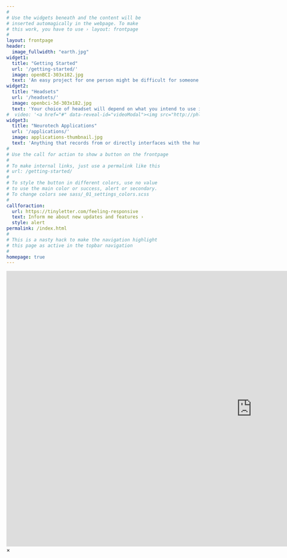 ```yaml
---
#
# Use the widgets beneath and the content will be
# inserted automagically in the webpage. To make
# this work, you have to use › layout: frontpage
#
layout: frontpage
header:
  image_fullwidth: "earth.jpg"
widget1:
  title: "Getting Started"
  url: '/getting-started/'
  image: openBCI-303x182.jpg
  text: 'An easy project for one person might be difficult for someone else. Therefore we have broken down the projects as to either requiring no programming experience (plug and play) or requiring some experience. You will notice that with certain EEG...'
widget2:
  title: "Headsets"
  url: '/headsets/'
  image: openbci-3d-303x182.jpg
  text: 'Your choice of headset will depend on what you intend to use it for. The answer will depend on your budget, interest, project idea and the number of electrodes required. Before purchasing a headset, think about your programming experience and Project Idea.'
#  video: '<a href="#" data-reveal-id="videoModal"><img src="http://phlow.github.io/feeling-responsive/images/start-video-feeling-responsive-302x182.jpg" width="302" height="182" alt=""/></a>'
widget3:
  title: "Neurotech Applications"
  url: '/applications/'
  image: applications-thumbnail.jpg
  text: 'Anything that records from or directly interfaces with the human brain. For the time being, we are excluding technologies that rely on downstream signals like EMG (muscles) and EKG (heartrate). What are the fields that are involved/interested in...'
#
# Use the call for action to show a button on the frontpage
#
# To make internal links, just use a permalink like this
# url: /getting-started/
#
# To style the button in different colors, use no value
# to use the main color or success, alert or secondary.
# To change colors see sass/_01_settings_colors.scss
#
callforaction:
  url: https://tinyletter.com/feeling-responsive
  text: Inform me about new updates and features ›
  style: alert
permalink: /index.html
#
# This is a nasty hack to make the navigation highlight
# this page as active in the topbar navigation
#
homepage: true
---
```


<div id="videoModal" class="reveal-modal large" data-reveal="">
  <div class="flex-video widescreen vimeo" style="display: block;">
    <iframe width="1280" height="720" src="https://www.youtube.com/embed/3b5zCFSmVvU" frameborder="0" allowfullscreen></iframe>
  </div>
  <a class="close-reveal-modal">&#215;</a>
</div>

